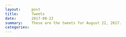 ```yaml
---
layout:     post
title:      Tweets
date:       2017-08-22
summary:    These are the tweets for August 22, 2017.
categories:
---
```


